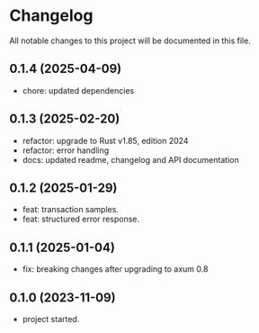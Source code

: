 # Changelog

All notable changes to this project will be documented in this file.

## 0.1.4 (2025-04-09)

* chore: updated dependencies

## 0.1.3 (2025-02-20)

* refactor: upgrade to Rust v1.85, edition 2024
* refactor: error handling
* docs: updated readme, changelog and API documentation  

## 0.1.2 (2025-01-29)

* feat: transaction samples.
* feat: structured error response.

## 0.1.1 (2025-01-04)

* fix: breaking changes after upgrading to axum 0.8

## 0.1.0 (2023-11-09)

* project started.
